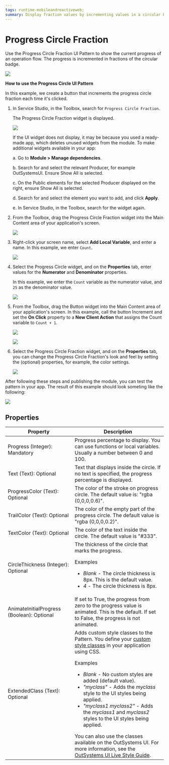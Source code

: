```yaml
---
tags: runtime-mobileandreactiveweb;
summary: Display fraction values by incrementing values in a circular badge.
---
```


# Progress Circle Fraction

Use the Progress Circle Fraction UI Pattern to show the current progress of an operation flow. The progress is incremented in fractions of the circular badge.

![](<images/progresscirclefraction-1-ss.png>)

**How to use the Progress Circle UI Pattern**

In this example, we create a button that increments the progress circle fraction each time it's clicked.

1. In Service Studio, in the Toolbox, search for `Progress Circle Fraction`.

    The Progress Circle Fraction widget is displayed.

    ![](<images/progresscirclefraction-2-ss.png>)

    If the UI widget does not display, it may be because you used a ready-made app, which deletes unused widgets from the module. To make additional widgets available in your app:

    a. Go to **Module > Manage dependencies**.

    b. Search for and select the relevant Producer, for example OutSystemsUI. Ensure Show All is selected. 

    c. On the Public elements for the selected Producer displayed on the right, ensure Show All is selected.
    
    d. Search for and select the element you want to add, and click **Apply**. 
    
    e. In Service Studio, in the Toolbox, search for the widget again.

1. From the Toolbox, drag the Progress Circle Fraction widget into the Main Content area of your application's screen.

    ![](<images/progresscirclefraction-3-ss.png>)

1. Right-click your screen name, select **Add Local Variable**, and enter a name. In this example, we enter `Count`.

    ![](<images/progresscircle-4-ss.png>)


1. Select the Progress Circle widget, and on the **Properties** tab, enter values for the **Numerator** and **Denominator** properties.

    In this example, we enter the `Count` variable as the numerator value, and `25` as the denominator value.

    ![](<images/progresscirclefraction-5-ss.png>)

1. From the Toolbox, drag the Button widget into the Main Content area of your application's screen. In this example, call the button Increment and set the **On Click** property to a  **New Client Action** that assigns the Count variable to `Count + 1`.

    ![](<images/progresscirclefraction-6-ss.png>)

    ![](<images/progresscirclefraction-7-ss.png>)

1. Select the Progress Circle Fraction widget, and on the **Properties** tab, you can change the Progress Circle Fraction's look and feel by setting the (optional) properties, for example, the color settings.

    ![](<images/progresscirclefraction-9-ss.png>)

After following these steps and publishing the module, you can test the pattern in your app. The result of this example should look someting like the following:

![](<images/progresscirclefraction-8-ss.png>)

## Properties

| Property | Description |
|---|---|
| Progress (Integer): Mandatory | Progress percentage to display. You can use functions or local variables. Usually a number between 0 and 100. |
| Text (Text): Optional | Text that displays inside the circle. If no text is specified, the progress percentage is displayed. |
| ProgressColor (Text): Optional | The color of the stroke on progress circle. The default value is: "rgba (0,0,0,0.6)".
| TrailColor (Text): Optional | The color of the empty part of the progress circle. The default value is "rgba (0,0,0,0.2)". |
| TextColor (Text): Optional | The color of the text inside the circle. The default value is "#333". |
| CircleThickness (Integer): Optional | The thickness of the circle that marks the progress. <p>Examples <ul><li>_Blank_ - The circle thickness is 8px. This is the default value.</li><li>_4_ - The circle thickness is 8px.</li></ul></p> |
| AnimateInitialProgress (Boolean): Optional | If set to True, the progress from zero to the progress value is animated. This is the default. If set to False, the progress is not animated. |
| ExtendedClass (Text): Optional | Adds custom style classes to the Pattern. You define your [custom style classes](../../../look-feel/css.md) in your application using CSS. <p>Examples <ul><li>_Blank_ - No custom styles are added (default value).</li><li>_"myclass"_ - Adds the _myclass_ style to the UI styles being applied.</li><li>_"myclass1 myclass2"_ - Adds the _myclass1_ and _myclass2_ styles to the UI styles being applied.</li></ul></p>You can also use the classes available on the OutSystems UI. For more information, see the [OutSystems UI Live Style Guide](https://outsystemsui.outsystems.com/StyleGuidePreview/Styles). |
